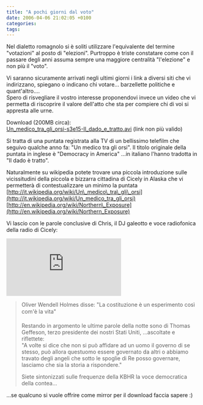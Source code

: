 ```yaml
---
title: "A pochi giorni dal voto"
date: 2006-04-06 21:02:05 +0100
categories: 
tags: 
---
```


Nel dialetto romagnolo si è soliti utilizzare l'equivalente del termine "votazioni" al posto di "elezioni". Purtroppo è triste constatare come con il passare degli anni assuma sempre una maggiore centralità "l'elezione" e non più il "voto".

Vi saranno sicuramente arrivati negli ultimi giorni i link a diversi siti che vi indirizzano, spiegano o indicano chi votare... barzellette politiche e quant'altro....  
Spero di risvegliare il vostro interesse proponendovi invece un video che vi permetta di riscoprire il valore dell'atto che sta per compiere chi di voi si appresta alle urne. 

Download (200MB circa):  
[Un\_medico\_tra\_gli\_orsi-s3e15-Il\_dado\_e\_tratto.avi](https://zatoichi.homeip.net/~brain/nx/nx_s3e1-23/NX_3_15_IlDadoETratto.avi) (link non più valido) 

Si tratta di una puntata registrata alla TV di un bellissimo telefilm che seguivo qualche anno fa: "Un medico tra gli orsi". Il titolo originale della puntata in inglese è "Democracy in America" ...in italiano l'hanno tradotta in "Il dado è tratto". 

Naturalmente su wikipedia potete trovare una piccola introduzione sulle vicissitudini della piccola e bizzarra cittadina di Cicely in Alaska che vi permetterà di contestualizzare un minimo la puntata  
[http://it.wikipedia.org/wiki/Un\_medico\_tra\_gli\_orsi](http://it.wikipedia.org/wiki/Un_medico_tra_gli_orsi)  
[http://en.wikipedia.org/wiki/Northern\_Exposure](http://en.wikipedia.org/wiki/Northern_Exposure) 

Vi lascio con le parole conclusive di Chris, il DJ galeotto e voce radiofonica della radio di Cicely:


[![Foto della tazza di Chris!](http://zatoichi.homeip.net/~brain/gallery2/main.php?g2_view=core.DownloadItem&g2_itemId=15457&g2_serialNumber=2)](http://zatoichi.homeip.net/~brain/gallery2/main.php?g2_view=core.ShowItem&g2_itemId=15456) 


>Oliver Wendell Holmes disse: "La costituzione è un esperimento così com'è la vita" 
>
>Restando in argomento le ultime parole della notte sono di Thomas Geffeson, terzo presidente dei nostri Stati Uniti, ...ascoltate e riflettete:  
> "A volte si dice che non si può affidare ad un uomo il governo di se stesso, può allora questuomo essere governato da altri o abbiamo travato degli angeli che sotto le spoglie di Re posso governare, lasciamo che sia la storia a rispondere."
>
> Siete sintonizzati sulle frequenze della KBHR la voce democratica della contea...

 ...se qualcuno si vuole offrire come mirror per il download faccia sapere :)
